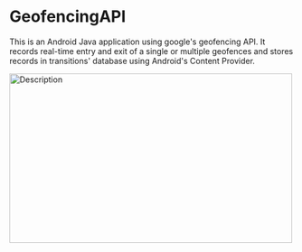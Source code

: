 # GeofencingAPI
This is an Android Java application using google's geofencing API. It records real-time entry and exit of a single or multiple geofences and stores records in transitions' database using Android's Content Provider.

<img src="[path/to/image.png](https://github.com/user-attachments/assets/ec423ae4-7770-4613-868d-7431cb878c89)" alt="Description" width="500" height="300">
